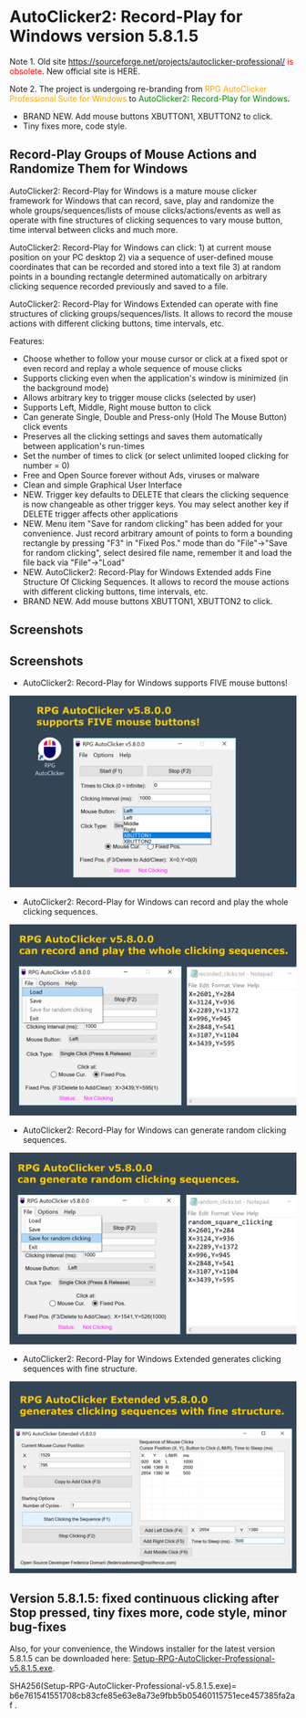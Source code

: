 # AutoClicker2: Record-Play for Windows version 5.8.1.5

Note 1. Old site <span style="color:red;">https://sourceforge.net/projects/autoclicker-professional/ is obsolete</span>.
New official site is HERE.

Note 2. The project is undergoing re-branding from <span style="color:orange;">RPG AutoClicker Professional Suite for Windows</span> to <span style="color:green;">AutoClicker2: Record-Play for Windows</span>.

* BRAND NEW. Add mouse buttons XBUTTON1, XBUTTON2 to click.
* Tiny fixes more, code style.

## Record-Play Groups of Mouse Actions and Randomize Them for Windows

AutoClicker2: Record-Play for Windows is a mature mouse clicker framework for Windows that can record, save, play and randomize the whole groups/sequences/lists of mouse clicks/actions/events as well as operate with fine structures of clicking sequences to vary mouse button, time interval between clicks and much more.

AutoClicker2: Record-Play for Windows can click: 1) at current mouse position on your PC desktop 2) via a sequence of user-defined mouse coordinates that can be recorded and stored into a text file 3) at random points in a bounding rectangle determined automatically on arbitrary clicking sequence recorded previously and saved to a file.

AutoClicker2: Record-Play for Windows Extended can operate with fine structures of clicking groups/sequences/lists. It allows to record the mouse actions with different clicking buttons, time intervals, etc.

Features:
* Choose whether to follow your mouse cursor or click at a fixed spot or even record and replay a whole sequence of mouse clicks
* Supports clicking even when the application's window is minimized (in the background mode)
* Allows arbitrary key to trigger mouse clicks (selected by user)
* Supports Left, Middle, Right mouse button to click
* Can generate Single, Double and Press-only (Hold The Mouse Button) click events
* Preserves all the clicking settings and saves them automatically between application's run-times
* Set the number of times to click (or select unlimited looped clicking for number = 0)
* Free and Open Source forever without Ads, viruses or malware
* Clean and simple Graphical User Interface
* NEW. Trigger key defaults to DELETE that clears the clicking sequence is now changeable as other trigger keys. You may select another key if DELETE trigger affects other applications
* NEW. Menu item "Save for random clicking" has been added for your convenience. Just record arbitrary amount of points to form a bounding rectangle by pressing "F3" in "Fixed Pos." mode than do "File"->"Save for random clicking", select desired file name, remember it and load the file back via "File"->"Load"
* NEW. AutoClicker2: Record-Play for Windows Extended adds Fine Structure Of Clicking Sequences. It allows to record the mouse actions with different clicking buttons, time intervals, etc.
* BRAND NEW. Add mouse buttons XBUTTON1, XBUTTON2 to click.

## Screenshots

## Screenshots

* AutoClicker2: Record-Play for Windows supports FIVE mouse buttons!

![AutoClicker2: Record-Play for Windows supports FIVE mouse buttons!](screenshots_new/v5.8.0.0/RPGAutoClicker_screenshot_v5.8.0.0.png?raw=true)

* AutoClicker2: Record-Play for Windows can record and play the whole clicking sequences.

![AutoClicker2: Record-Play for Windows can record and play the whole clicking sequences.](screenshots_new/v5.8.0.0/RPGAutoClicker_screenshot_v5.8.0.0_group.png?raw=true)

* AutoClicker2: Record-Play for Windows can generate random clicking sequences.

![AutoClicker2: Record-Play for Windows can generate random clicking sequences.](screenshots_new/v5.8.0.0/RPGAutoClicker_screenshot_v5.8.0.0_random.png?raw=true)

* AutoClicker2: Record-Play for Windows Extended generates clicking sequences with fine structure.

![AutoClicker2: Record-Play for Windows Extended generates clicking sequences with fine structure.](screenshots_new/v5.8.0.0/RPGAutoClickerEx_screenshot_v5.8.0.0.png?raw=true)

## Version 5.8.1.5: fixed continuous clicking after Stop pressed, tiny fixes more, code style, minor bug-fixes

Also, for your convenience, the Windows installer for the latest version 5.8.1.5 can be downloaded here: [Setup-RPG-AutoClicker-Professional-v5.8.1.5.exe](https://gitlab.com/federicadomani/rpg-autoclicker-professional-suite-for-windows/-/raw/master/Installer/Setup-RPG-AutoClicker-Professional-v5.8.1.5.exe?inline=false).

SHA256(Setup-RPG-AutoClicker-Professional-v5.8.1.5.exe)= b6e761541551708cb83cfe85e63e8a73e9fbb5b05460115751ece457385fa2af
.
